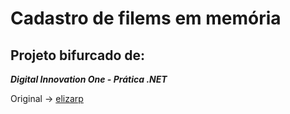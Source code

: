 # Cadastro de filems em memória

## Projeto bifurcado de:

***Digital Innovation One - Prática .NET***

Original -> [elizarp](https://github.com/elizarp/dio-dotnet-poo-lab-2)

